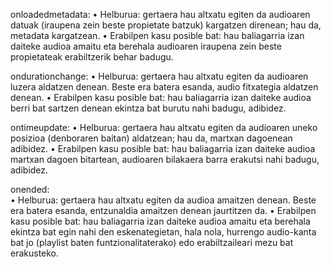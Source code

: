 onloadedmetadata:
    • Helburua: gertaera hau altxatu egiten da audioaren datuak (iraupena zein beste propietate batzuk) kargatzen direnean; hau da, metadata kargatzean.
    • Erabilpen kasu posible bat: hau baliagarria izan daiteke audioa amaitu eta berehala
    audioaren iraupena zein beste propietateak erabiltzerik behar badugu.

ondurationchange:
    • Helburua: gertaera hau altxatu egiten da audioaren luzera aldatzen denean. Beste era batera
    esanda, audio fitxategia aldatzen denean.
    • Erabilpen kasu posible bat: hau baliagarria izan daiteke audioa berri bat sartzen denean ekintza bat burutu nahi badugu, adibidez.

ontimeupdate:
    • Helburua: gertaera hau altxatu egiten da audioaren uneko posizioa (denboraren baitan) aldatzean; hau da, martxan dagoenean adibidez.
    • Erabilpen kasu posible bat: hau baliagarria izan daiteke audioa martxan dagoen bitartean, audioaren bilakaera barra erakutsi nahi badugu, adibidez.
    
onended:    
    • Helburua: gertaera hau altxatu egiten da audioa amaitzen denean. Beste era batera
    esanda, entzunaldia amaitzen denean jaurtitzen da.
    • Erabilpen kasu posible bat: hau baliagarria izan daiteke audioa amaitu eta berehala
    ekintza bat egin nahi den eskenategietan, hala nola, hurrengo audio-kanta bat jo (playlist
    baten funtzionalitaterako) edo erabiltzaileari mezu bat erakusteko.